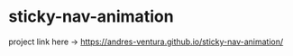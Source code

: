 # sticky-nav-animation

project link here -> https://andres-ventura.github.io/sticky-nav-animation/
